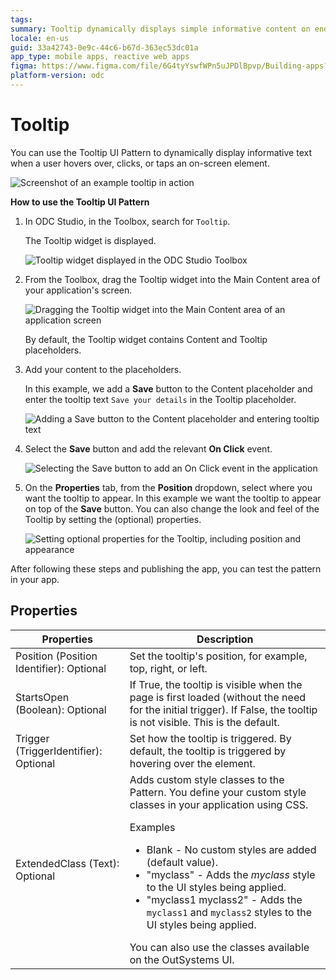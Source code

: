 ```yaml
---
tags: 
summary: Tooltip dynamically displays simple informative content on end-user interaction.
locale: en-us
guid: 33a42743-0e9c-44c6-b67d-363ec53dc01a
app_type: mobile apps, reactive web apps
figma: https://www.figma.com/file/6G4tyYswfWPn5uJPDlBpvp/Building-apps?type=design&node-id=3203%3A11799&t=ZwHw8hXeFhwYsO5V-1
platform-version: odc
---
```


# Tooltip

You can use the Tooltip UI Pattern to dynamically display informative text when a user hovers over, clicks, or taps an on-screen element.

![Screenshot of an example tooltip in action](images/tooltip-example.png "Example Tooltip")

**How to use the Tooltip UI Pattern**

1. In ODC Studio, in the Toolbox, search for `Tooltip`.
  
    The Tooltip widget is displayed.

    ![Tooltip widget displayed in the ODC Studio Toolbox](images/tooltip-widget-ss.png "Tooltip Widget in ODC Studio")

1. From the Toolbox, drag the Tooltip widget into the Main Content area of your application's screen.

    ![Dragging the Tooltip widget into the Main Content area of an application screen](images/tooltip-drag-ss.png "Dragging Tooltip Widget to Screen")

    By default, the Tooltip widget contains Content and Tooltip placeholders.

1. Add your content to the placeholders. 
    
    In this example, we add a **Save** button to the Content placeholder and enter the tooltip text ``Save your details`` in the Tooltip placeholder.

    ![Adding a Save button to the Content placeholder and entering tooltip text](images/tooltip-content-ss.png "Adding Content to Tooltip Widget")
    
1. Select the **Save** button and add the relevant **On Click** event.

    ![Selecting the Save button to add an On Click event in the application](images/tooltip-onclick-ss.png "Adding OnClick Event to Save Button")

1. On the **Properties** tab, from the **Position** dropdown, select where you want the tooltip to appear. In this example we want the tooltip to appear on top of the **Save** button. You can also change the look and feel of the Tooltip by setting the (optional) properties.

    ![Setting optional properties for the Tooltip, including position and appearance](images/tooltip-properties-ss.png "Setting Optional Properties for Tooltip Widget")

After following these steps and publishing the app, you can test the pattern in your app.

## Properties

| Properties                               | Description                                                                                                                                                                                                                                                                                                                                                                                                                                                                                                                                                                                                                                     |
|------------------------------------------|-------------------------------------------------------------------------------------------------------------------------------------------------------------------------------------------------------------------------------------------------------------------------------------------------------------------------------------------------------------------------------------------------------------------------------------------------------------------------------------------------------------------------------------------------------------------------------------------------------------------------------------------------|
| Position (Position Identifier): Optional | Set the tooltip's position, for example, top, right, or left.                                                                                                                                                                                                                                                                                                                                                                                                                                                                                                                                                                                   |
| StartsOpen (Boolean): Optional           | If True, the tooltip is visible when the page is first loaded (without the need for the initial trigger). If False, the tooltip is not visible. This is the default.                                                                                                                                                                                                                                                                                                                                                                                                                                                                            |
| Trigger (TriggerIdentifier): Optional    | Set how the tooltip is triggered. By default, the tooltip is triggered by hovering over the element.                                                                                                                                                                                                                                                                                                                                                                                                                                                                                                                                            |
| ExtendedClass (Text): Optional           | Adds custom style classes to the Pattern. You define your custom style classes in your application using CSS. <p>Examples <ul><li>Blank - No custom styles are added (default value).</li><li>"myclass" - Adds the _myclass_ style to the UI styles being applied.</li><li>"myclass1 myclass2" - Adds the ``myclass1`` and ``myclass2`` styles to the UI styles being applied.</li></ul></p>You can also use the classes available on the OutSystems UI. |
